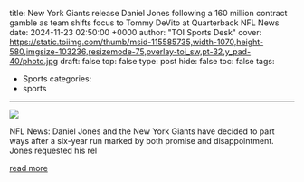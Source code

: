 title: New York Giants release Daniel Jones following a 160 million contract gamble as team shifts focus to Tommy DeVito at Quarterback NFL News
date: 2024-11-23 02:50:00 +0000
author: "TOI Sports Desk"
cover: https://static.toiimg.com/thumb/msid-115585735,width-1070,height-580,imgsize-103236,resizemode-75,overlay-toi_sw,pt-32,y_pad-40/photo.jpg
draft: false
top: false
type: post
hide: false
toc: false
tags:
  - Sports
categories:
  - sports
---

![](https://static.toiimg.com/thumb/msid-115585735,width-1070,height-580,imgsize-103236,resizemode-75,overlay-toi_sw,pt-32,y_pad-40/photo.jpg)

NFL News: Daniel Jones and the New York Giants have decided to part ways after a six-year run marked by both promise and disappointment. Jones requested his rel

[read more](https://timesofindia.indiatimes.com/sports/nfl/news/new-york-giants-release-daniel-jones-following-a-160-million-contract-gamble-as-team-shifts-focus-to-tommy-devito-at-quarterback/articleshow/115585174.cms)
